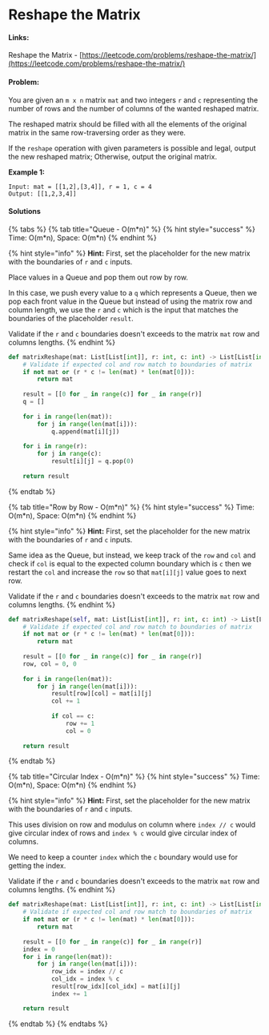 # Reshape the Matrix

#### Links:

Reshape the Matrix - [https://leetcode.com/problems/reshape-the-matrix/](https://leetcode.com/problems/reshape-the-matrix/)

#### Problem:

You are given an `m x n` matrix `mat` and two integers `r` and `c` representing the number of rows and the number of columns of the wanted reshaped matrix.

The reshaped matrix should be filled with all the elements of the original matrix in the same row-traversing order as they were.

If the `reshape` operation with given parameters is possible and legal, output the new reshaped matrix; Otherwise, output the original matrix.

**Example 1:**

```
Input: mat = [[1,2],[3,4]], r = 1, c = 4
Output: [[1,2,3,4]]
```

#### Solutions

{% tabs %}
{% tab title="Queue - O(m*n)" %}
{% hint style="success" %}
Time: O(m\*n), Space: O(m\*n)
{% endhint %}

{% hint style="info" %}
**Hint:** First, set the placeholder for the new matrix with the boundaries of `r` and `c` inputs.

Place values in a Queue and pop them out row by row.&#x20;

In this case, we push every value to a `q` which represents a Queue, then we pop each front value in the Queue but instead of using the matrix row and column length, we use the `r` and `c` which is the input that matches the boundaries of the placeholder `result`.

Validate if the `r` and `c` boundaries doesn't exceeds to the matrix `mat` row and columns lengths.&#x20;
{% endhint %}

```python
def matrixReshape(mat: List[List[int]], r: int, c: int) -> List[List[int]]:
    # Validate if expected col and row match to boundaries of matrix
    if not mat or (r * c != len(mat) * len(mat[0])): 
        return mat
    
    result = [[0 for _ in range(c)] for _ in range(r)]
    q = []
    
    for i in range(len(mat)):
        for j in range(len(mat[i])):
            q.append(mat[i][j])
            
    for i in range(r):
        for j in range(c):
            result[i][j] = q.pop(0)
            
    return result
```
{% endtab %}

{% tab title="Row by Row - O(m*n)" %}
{% hint style="success" %}
Time: O(m\*n), Space: O(m\*n)
{% endhint %}

{% hint style="info" %}
**Hint:** First, set the placeholder for the new matrix with the boundaries of `r` and `c` inputs.

Same idea as the Queue, but instead, we keep track of the `row` and `col` and check if `col` is equal to the expected column boundary which is `c` then we restart the `col` and increase the `row` so that `mat[i][j]` value goes to next row.

Validate if the `r` and `c` boundaries doesn't exceeds to the matrix `mat` row and columns lengths.&#x20;
{% endhint %}

```python
def matrixReshape(self, mat: List[List[int]], r: int, c: int) -> List[List[int]]:
    # Validate if expected col and row match to boundaries of matrix
    if not mat or (r * c != len(mat) * len(mat[0])): 
        return mat
    
    result = [[0 for _ in range(c)] for _ in range(r)]
    row, col = 0, 0
    
    for i in range(len(mat)):
        for j in range(len(mat[i])):
            result[row][col] = mat[i][j]
            col += 1
            
            if col == c:
                row += 1
                col = 0
            
    return result
```
{% endtab %}

{% tab title="Circular Index - O(m*n)" %}
{% hint style="success" %}
Time: O(m\*n), Space: O(m\*n)
{% endhint %}

{% hint style="info" %}
**Hint:** First, set the placeholder for the new matrix with the boundaries of `r` and `c` inputs.

This uses division on row and modulus on column where `index // c` would give circular index of rows and `index % c` would give circular index of columns.

We need to keep a counter `index` which the `c` boundary would use for getting the index.

Validate if the `r` and `c` boundaries doesn't exceeds to the matrix `mat` row and columns lengths.&#x20;
{% endhint %}

```python
def matrixReshape(mat: List[List[int]], r: int, c: int) -> List[List[int]]:
    # Validate if expected col and row match to boundaries of matrix
    if not mat or (r * c != len(mat) * len(mat[0])): 
        return mat
    
    result = [[0 for _ in range(c)] for _ in range(r)]
    index = 0
    for i in range(len(mat)):
        for j in range(len(mat[i])):
            row_idx = index // c
            col_idx = index % c
            result[row_idx][col_idx] = mat[i][j]
            index += 1

    return result
```
{% endtab %}
{% endtabs %}
